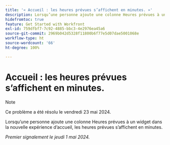 ```yaml
---
title: '« Accueil : les heures prévues s’affichent en minutes. »'
description: Lorsqu’une personne ajoute une colonne Heures prévues à un widget dans la nouvelle expérience d’accueil, les heures prévues s’affichent en minutes.
hidefromtoc: true
feature: Get Started with Workfront
exl-id: 759dfbf7-7c92-4885-bbc3-4e2976ea45a6
source-git-commit: 2969b042d5328f11800b6f77e5d07dae5001068e
workflow-type: ht
source-wordcount: '66'
ht-degree: 100%

---
```


# Accueil : les heures prévues s’affichent en minutes.

>[!NOTE]
>
>Ce problème a été résolu le vendredi 23 mai 2024.

Lorsqu’une personne ajoute une colonne Heures prévues à un widget dans la nouvelle expérience d’accueil, les heures prévues s’affichent en minutes.

_Premier signalement le jeudi 1 mai 2024._
